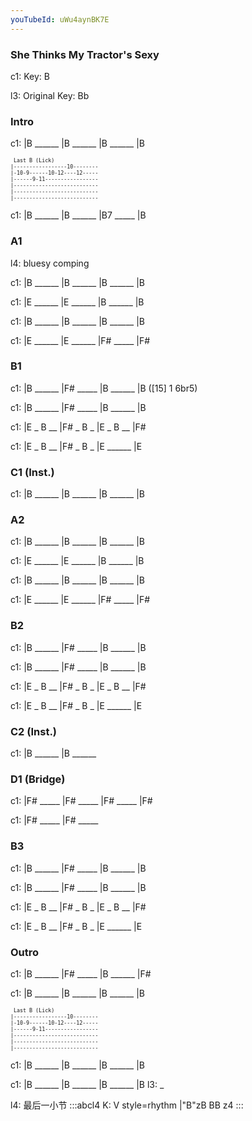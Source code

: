 ```yaml
---
youTubeId: uWu4aynBK7E
---
```


### She Thinks My Tractor's Sexy

c1: Key: B

l3: Original Key: Bb

### Intro

c1: |B ______ |B ______ |B ______ |B

<span style="font-size:0.7em;">

```
 Last B (Lick)
|-----------------10--------
|-10-9------10-12----12-----
|------9-11-----------------
|---------------------------
|---------------------------
|---------------------------
```
</span>

c1: |B ______ |B ______ |B7 _____ |B

### A1

l4: bluesy comping

c1: |B ______ |B ______ |B ______ |B

c1: |E ______ |E ______ |B ______ |B

c1: |B ______ |B ______ |B ______ |B

c1: |E ______ |E ______ |F# _____ |F#

### B1

c1: |B ______ |F# _____ |B ______ |B ([15] 1 6br5)

c1: |B ______ |F# _____ |B ______ |B

c1: |E _ B __ |F# _ B _ |E _ B __ |F#

c1: |E _ B __ |F# _ B _ |E ______ |E

### C1 (Inst.)

c1: |B ______ |B ______ |B ______ |B

### A2

c1: |B ______ |B ______ |B ______ |B

c1: |E ______ |E ______ |B ______ |B

c1: |B ______ |B ______ |B ______ |B

c1: |E ______ |E ______ |F# _____ |F#

### B2

c1: |B ______ |F# _____ |B ______ |B

c1: |B ______ |F# _____ |B ______ |B

c1: |E _ B __ |F# _ B _ |E _ B __ |F#

c1: |E _ B __ |F# _ B _ |E ______ |E

### C2 (Inst.)

c1: |B ______ |B ______

### D1 (Bridge)

c1: |F# _____ |F# _____ |F# _____ |F#

c1: |F# _____ |F# _____

### B3

c1: |B ______ |F# _____ |B ______ |B

c1: |B ______ |F# _____ |B ______ |B

c1: |E _ B __ |F# _ B _ |E _ B __ |F#

c1: |E _ B __ |F# _ B _ |E ______ |E

### Outro

c1: |B ______ |F# _____ |B ______ |F#

c1: |B ______ |B ______ |B ______ |B

<span style="font-size:0.7em;">

```
 Last B (Lick)
|-----------------10--------
|-10-9------10-12----12-----
|------9-11-----------------
|---------------------------
|---------------------------
|---------------------------
```
</span>

c1: |B ______ |B ______ |B ______ |B

c1: |B ______ |B ______ |B ______ |B
l3:  _

l4: 最后一小节
:::abcl4
K: V style=rhythm
|"B"zB BB z4
:::
